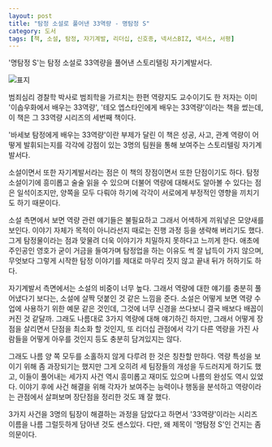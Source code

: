 ```yaml
---
layout: post
title: "탐정 소설로 풀어낸 33역량 - 명탐정 S"
category: 도서
tags: [책, 소설, 탐정, 자기계발, 리더십, 신호종, 넥서스BIZ, 넥서스, 서평]
---
```


'명탐정 S'는
탐정 소설로 33역량을 풀어낸 스토리텔링 자기계발서다.

![표지](https://lh3.googleusercontent.com/yxvS3tn-2jwc7ZEZM-ZBZJKhf3gWb1LpmtnBhCcMkHuTTmzOKWaea5fdCTiKPlO2v9X_5T0k6MGxOQ=s480)

범죄심리 경찰학 박사로 범죄학을 가르치는 한편 역량지도 교수이기도 한 저자는 이미
'이솝우화에서 배우는 33역량', '테오 엡스타인에게 배우는 33역량'이라는 책을 썼는데,
이 책은 그 33역량 시리즈의 세번째 책이다.

'바세보 탐정에게 배우는 33역량'이란 부제가 달린 이 책은
성공, 사고, 관계 역량이 어떻게 발휘되는지를
각각에 강점이 있는 3명의 팀원을 통해 보여주는 스토리텔링 자기계발서다.

소설이면서 또한 자기계발서라는 점은 이 책의 장점이면서 또한 단점이기도 하다.
탐정소설이기에 흥미롭고 술술 읽을 수 있으며
더불어 역량에 대해서도 알아볼 수 있다는 점은 일석이조지만,
양쪽을 모두 다뤄야 하기에
각각이 서로에게 부정적인 영향을 끼치기도 하기 때문이다.

소설 측면에서 보면 역량 관련 얘기들은 불필요하고 그래서 어색하게 끼워넣은 모양새를 보인다.
이야기 자체가 목적이 아니라선지 때로는 진행 과정 등을 생략해 버리기도 했다.
그게 탐정물이라는 점과 맞물려 더욱 이야기가 치밀하지 못하다고 느끼게 한다.
애초에 주인공인 영호가 굳이 거금을 들여가며 탐정업을 하는 이유도 썩 잘 납득이 가지 않으며,
무엇보다 그렇게 시작한 탐정 이야기를 제대로 마무리 짓지 않고 끝내 뒤가 허하기도 하다.

자기계발서 측면에서는 소설의 비중이 너무 높다.
그래서 역량에 대한 얘기를 충분히 풀어냈다기 보다는,
소설에 살짝 덧붙인 것 같은 느낌을 준다.
소설은 어떻게 보면 역량 수업에 사용하기 위한 예문 같은 것인데,
그것에 너무 신경을 쓰다보니 결국 배보다 배꼽이 커진 것 같달까.
그래도 나름대로 3가지 역량에 대해 얘기하긴 하지만,
그래서 어떻게 장점을 살리면서 단점을 최소화 할 것인지,
또 리더십 관점에서 각기 다른 역량을 가진 사람들을 어떻게 아우를 것인지 등도
충분히 담겨있지는 않다.

그래도 나름 양 쪽 모두를 소홀하지 않게 다루려 한 것은 칭찬할 만하다.
역량 특성을 보이기 위해 좀 과장되기는 했지만 그게 오히려 세 팀장들의 개성을 두드러지게 하기도 했고,
이들이 풀어내는 세가지 사건 역시 흥미롭고 재미도 있으며 나름의 완성도 역시 있었다.
이야기 후에 사건 해결을 위해 각자가 보여주는 능력이나 행동을 분석하고
역량이라는 관점에서 살펴보며 장단점을 정리한 것도 꽤 잘 했다.

3가지 사건을 3명의 팀장이 해결하는 과정을 담았다고 하면서
'33역량'이라는 시리즈 이름을 나름 그럴듯하게 담아낸 것도 센스있다.
다만, 왜 제목이 '명탐정 S'인 건지는 좀 의문이다.
